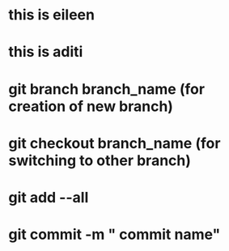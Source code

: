 # this is eileen
# this is aditi


# git branch branch_name (for creation of new branch)
# git checkout branch_name (for switching to other branch)
# git add --all  
# git commit -m " commit name"




